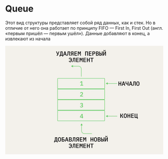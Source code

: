 # Queue

Этот вид структуры представляет собой ряд данных, как и стек. Но в отличие от него она работает по принципу FIFO — First In, First Out (англ. «первым пришёл — первым ушёл»). Данные добавляют в конец, а извлекают из начала

![img.png](img.png)
